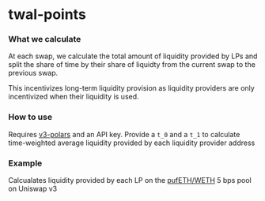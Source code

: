 # twal-points

### What we calculate
At each swap, we calculate the total amount of liquidity provided by LPs and split the share of time by their share of liquidty from the current swap to the previous swap.

This incentivizes long-term liquidity provision as liquidity providers are only incentivized when their liquidity is used.

### How to use
Requires [v3-polars](https://github.com/Uniswap/v3-polars) and an API key.
Provide a ``t_0`` and a ``t_1`` to calculate time-weighted average liquidity provided by each liquidity provider address

### Example
Calcualates liquidity provided by each LP on the [pufETH/WETH](https://app.uniswap.org/explore/pools/ethereum/0xBF7d01D6cDdECb72c2369d1B421967098B10deF7) 5 bps pool on Uniswap v3

